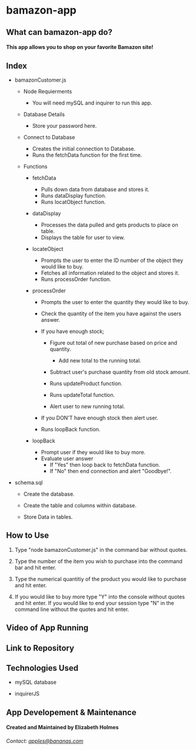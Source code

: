 # bamazon-app

## What can bamazon-app do?
#### This app allows you to shop on your favorite Bamazon site!

## Index
* bamazonCustomer.js
    * Node Requierments
        * You will need mySQL and inquirer to run this app.
    
    * Database Details
        * Store your password here.

    * Connect to Database
        * Creates the initial connection to Database.
        * Runs the fetchData function for the first time.
    
    * Functions
        * fetchData
            * Pulls down data from database and stores it.
            * Runs dataDisplay function.
            * Runs locatObject function.
        
        * dataDisplay
            * Processes the data pulled and gets products to place on table.
            * Displays the table for user to view.

        * locateObject 
            * Prompts the user to enter the ID number of the object they would like to buy.
            * Fetches all information related to the object and stores it.
            * Runs processOrder function.
        
        * processOrder
            * Prompts the user to enter the quantity they would like to buy.
            * Check the quantity of the item you have against the users answer.
            * If you have enough stock;
                * Figure out total of new purchase based on price and quantity.
                    * Add new total to the running total.

                * Subtract user's purchase quantity from old stock amount.
                * Runs updateProduct function.
                * Runs updateTotal function.
                * Alert user to new running total.

            * If you DON'T have enough stock then alert user.
            * Runs loopBack function.

        * loopBack
            * Prompt user if they would like to buy more.
            * Evaluate user answer
                * If "Yes" then loop back to fetchData function.
                * If "No" then end connection and alert "Goodbye!".


* schema.sql
    * Create the database.

    * Create the table and columns within database.

    * Store Data in tables.


## How to Use

1. Type "node bamazonCustomer.js" in the command bar without quotes.

2. Type the number of the item you wish to purchase into the command bar and hit enter.

3. Type the numerical quantitiy of the product you would like to purchase and hit enter.

4. If you would like to buy more type "Y" into the console without quotes and hit enter. If you would like to end your session type "N" in the command line without the quotes and hit enter.

## Video of App Running


## Link to Repository


## Technologies Used
* mySQL database

* inquirerJS

## App Developement & Maintenance
#### Created and Maintained by Elizabeth Holmes
###### Contact: apples@bananas.com